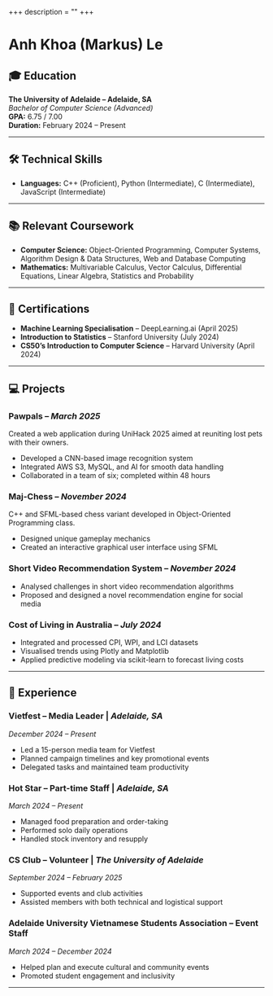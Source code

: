 +++ 
description = "" 
+++

# Anh Khoa (Markus) Le

## 🎓 Education

**The University of Adelaide – Adelaide, SA**  
*Bachelor of Computer Science (Advanced)*  
**GPA:** 6.75 / 7.00  
**Duration:** February 2024 – Present

---

## 🛠️ Technical Skills

- **Languages:** C++ (Proficient), Python (Intermediate), C (Intermediate), JavaScript (Intermediate)

---

## 📚 Relevant Coursework

- **Computer Science:** Object-Oriented Programming, Computer Systems, Algorithm Design & Data Structures, Web and Database Computing  
- **Mathematics:** Multivariable Calculus, Vector Calculus, Differential Equations, Linear Algebra, Statistics and Probability

---

## 📜 Certifications

- **Machine Learning Specialisation** – DeepLearning.ai (April 2025)  
- **Introduction to Statistics** – Stanford University (July 2024)  
- **CS50’s Introduction to Computer Science** – Harvard University (April 2024)

---

## 💻 Projects

### **Pawpals** – *March 2025*
Created a web application during UniHack 2025 aimed at reuniting lost pets with their owners.  
- Developed a CNN-based image recognition system  
- Integrated AWS S3, MySQL, and AI for smooth data handling  
- Collaborated in a team of six; completed within 48 hours

### **Maj-Chess** – *November 2024*  
C++ and SFML-based chess variant developed in Object-Oriented Programming class.  
- Designed unique gameplay mechanics  
- Created an interactive graphical user interface using SFML

### **Short Video Recommendation System** – *November 2024*  
- Analysed challenges in short video recommendation algorithms  
- Proposed and designed a novel recommendation engine for social media

### **Cost of Living in Australia** – *July 2024*  
- Integrated and processed CPI, WPI, and LCI datasets  
- Visualised trends using Plotly and Matplotlib  
- Applied predictive modeling via scikit-learn to forecast living costs

---

## 💼 Experience

### **Vietfest – Media Leader** | *Adelaide, SA*  
*December 2024 – Present*  
- Led a 15-person media team for Vietfest  
- Planned campaign timelines and key promotional events  
- Delegated tasks and maintained team productivity

### **Hot Star – Part-time Staff** | *Adelaide, SA*  
*March 2024 – Present*  
- Managed food preparation and order-taking  
- Performed solo daily operations  
- Handled stock inventory and resupply

### **CS Club – Volunteer** | *The University of Adelaide*  
*September 2024 – February 2025*  
- Supported events and club activities  
- Assisted members with both technical and logistical support

### **Adelaide University Vietnamese Students Association – Event Staff**  
*March 2024 – December 2024*  
- Helped plan and execute cultural and community events  
- Promoted student engagement and inclusivity

---
